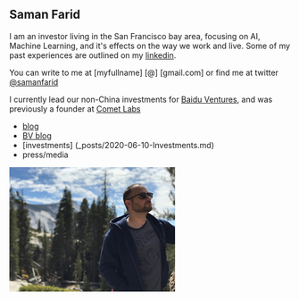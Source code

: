 
## Saman Farid
I am an investor living in the San Francisco bay area, focusing on AI, Machine Learning, and it's effects on the way we work and live. Some of my past experiences are outlined on my [linkedin](https://www.linkedin.com/in/samanfarid/). 

You can write to me at \[myfullname] \[@] \[gmail.com] or find me at twitter [@samanfarid](https://twitter.com/samanfarid)

I currently lead our non-China investments for [Baidu Ventures](www.bv.ai), and was previously a founder at [Comet Labs](www.cometlabs.io)

* [blog](https://medium.com/@samanfarid)
* [BV blog](https://medium.com/baidu-ventures-blog)
* [investments] (_posts/2020-06-10-Investments.md)
* press/media

![myface](images/saman.jpg)
